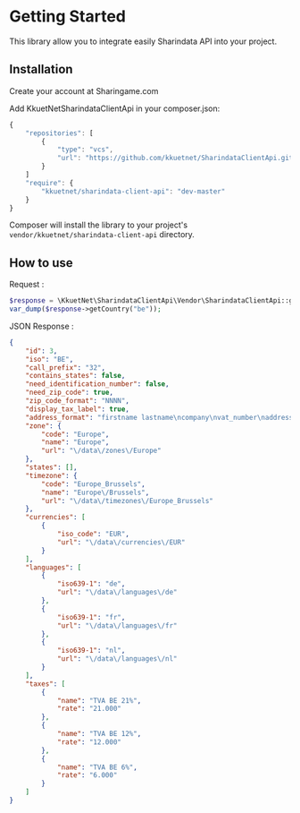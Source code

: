 Getting Started
==================================

This library allow you to integrate easily Sharindata API into your project.

## Installation
Create your account at Sharingame.com
 
Add KkuetNetSharindataClientApi in your composer.json:

```js
{
    "repositories": [
        {
            "type": "vcs",
            "url": "https://github.com/kkuetnet/SharindataClientApi.git"
        }
    ]
    "require": {
        "kkuetnet/sharindata-client-api": "dev-master"
    }
}
```
Composer will install the library to your project's `vendor/kkuetnet/sharindata-client-api` directory.

## How to use

Request :
```php
$response = \KkuetNet\SharindataClientApi\Vendor\SharindataClientApi::getInstance("your_api_key", "your_api_secret");
var_dump($response->getCountry("be"));
```
JSON Response : 
```json
{
    "id": 3, 
    "iso": "BE", 
    "call_prefix": "32", 
    "contains_states": false, 
    "need_identification_number": false, 
    "need_zip_code": true, 
    "zip_code_format": "NNNN", 
    "display_tax_label": true, 
    "address_format": "firstname lastname\ncompany\nvat_number\naddress1\naddress2\npostcode city\nCountry:name\nphone", 
    "zone": {
        "code": "Europe", 
        "name": "Europe", 
        "url": "\/data\/zones\/Europe"
    }, 
    "states": [], 
    "timezone": {
        "code": "Europe_Brussels", 
        "name": "Europe\/Brussels", 
        "url": "\/data\/timezones\/Europe_Brussels"
    }, 
    "currencies": [
        {
            "iso_code": "EUR", 
            "url": "\/data\/currencies\/EUR"
        }
    ], 
    "languages": [
        {
            "iso639-1": "de", 
            "url": "\/data\/languages\/de"
        }, 
        {
            "iso639-1": "fr", 
            "url": "\/data\/languages\/fr"
        }, 
        {
            "iso639-1": "nl", 
            "url": "\/data\/languages\/nl"
        }
    ], 
    "taxes": [
        {
            "name": "TVA BE 21%", 
            "rate": "21.000"
        }, 
        {
            "name": "TVA BE 12%", 
            "rate": "12.000"
        }, 
        {
            "name": "TVA BE 6%", 
            "rate": "6.000"
        }
    ]
}
```
